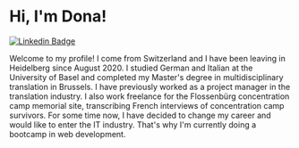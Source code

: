 # Hi, I'm Dona!

[![Linkedin Badge](https://img.shields.io/badge/-LinkedIn-blue?style=social&logo=Linkedin&logoColor=blue&link=[https://www.linkedin.com/feed/?trk=guest_homepage-basic_nav-header-signin)](https://www.linkedin.com/in/donatella-crisante-134372112/)

Welcome to my profile! I come from Switzerland and I have been leaving in Heidelberg since August 2020. I studied German and Italian at the University of Basel and completed my Master's degree in multidisciplinary translation in Brussels. I have previously worked as a project manager in the translation industry. I also work freelance for the Flossenbürg concentration camp memorial site, transcribing French interviews of concentration camp survivors. For some time now, I have decided to change my career and would like to enter the IT industry. That's why I'm currently doing a bootcamp in web development.

